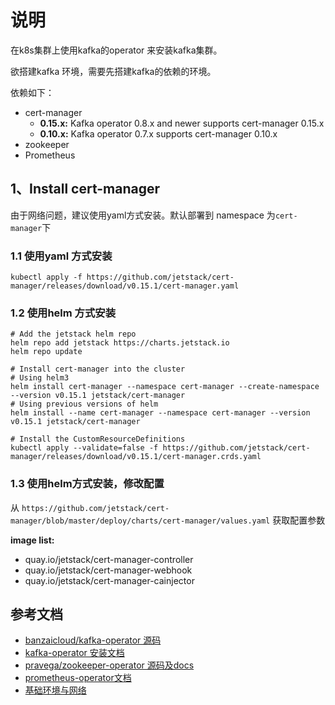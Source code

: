 # 说明
在k8s集群上使用kafka的operator 来安装kafka集群。

欲搭建kafka 环境，需要先搭建kafka的依赖的环境。

依赖如下：

- cert-manager
	- **0.15.x:** Kafka operator 0.8.x and newer supports cert-manager 0.15.x
	- **0.10.x:** Kafka operator 0.7.x supports cert-manager 0.10.x
- zookeeper
- Prometheus


## 1、Install cert-manager
由于网络问题，建议使用yaml方式安装。默认部署到 namespace 为`cert-manager`下

### 1.1 使用yaml 方式安装
```
kubectl apply -f https://github.com/jetstack/cert-manager/releases/download/v0.15.1/cert-manager.yaml

```

### 1.2 使用helm 方式安装
```
# Add the jetstack helm repo
helm repo add jetstack https://charts.jetstack.io
helm repo update

# Install cert-manager into the cluster
# Using helm3
helm install cert-manager --namespace cert-manager --create-namespace --version v0.15.1 jetstack/cert-manager
# Using previous versions of helm
helm install --name cert-manager --namespace cert-manager --version v0.15.1 jetstack/cert-manager
  
# Install the CustomResourceDefinitions
kubectl apply --validate=false -f https://github.com/jetstack/cert-manager/releases/download/v0.15.1/cert-manager.crds.yaml
```

### 1.3 使用helm方式安装，修改配置
从 `https://github.com/jetstack/cert-manager/blob/master/deploy/charts/cert-manager/values.yaml` 获取配置参数

**image list:**

- quay.io/jetstack/cert-manager-controller
- quay.io/jetstack/cert-manager-webhook
- quay.io/jetstack/cert-manager-cainjector



## 参考文档
- [banzaicloud/kafka-operator 源码](https://github.com/banzaicloud/kafka-operator)
- [kafka-operator 安装文档](https://banzaicloud.com/docs/supertubes/kafka-operator/install-kafka-operator/)
- [pravega/zookeeper-operator 源码及docs](https://github.com/pravega/zookeeper-operator)
- [prometheus-operator文档](https://github.com/paradeum-team/operator-env/blob/main/prometheus-operator/Mac-docker-kubenetes-helm3%E5%AE%89%E8%A3%85prometheus-operator.md)
- [基础环境与网络](https://github.com/paradeum-team/operator-env/blob/main/docker-k8s-env/macos%20%E6%9C%AC%E5%9C%B0%E6%90%AD%E5%BB%BAk8s%E7%8E%AF%E5%A2%83.md)

